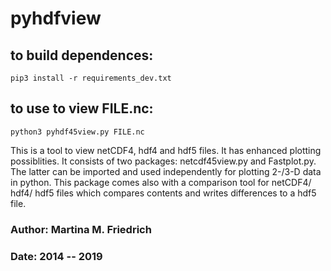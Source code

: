 # pyhdfview
## to build dependences:
    pip3 install -r requirements_dev.txt

## to use to view FILE.nc:
    python3 pyhdf45view.py FILE.nc

This is a tool to view netCDF4, hdf4 and hdf5 files. It has enhanced plotting
possiblities. It consists of two packages: netcdf45view.py and Fastplot.py.
The latter can be imported and used independently for plotting 2-/3-D data in
python.
This package comes also with a comparison tool for netCDF4/ hdf4/ hdf5 files
which compares contents and writes differences to a hdf5 file.

### Author: Martina M. Friedrich
### Date: 2014 -- 2019
